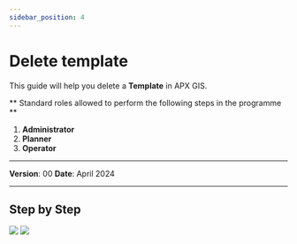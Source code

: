 ```yaml
---
sidebar_position: 4
---
```


# Delete template

This guide will help you delete a **Template** in APX GIS.

** Standard roles allowed to perform the following steps in the programme **

1.	**Administrator**
2.	**Planner**
3.	**Operator**

------------

**Version**: 00
**Date**: April 2024

------------
## **Step by Step**

![](/img/12.Templates/Temp-delete01.png)
![](/img/12.Templates/Temp-delete02.png)